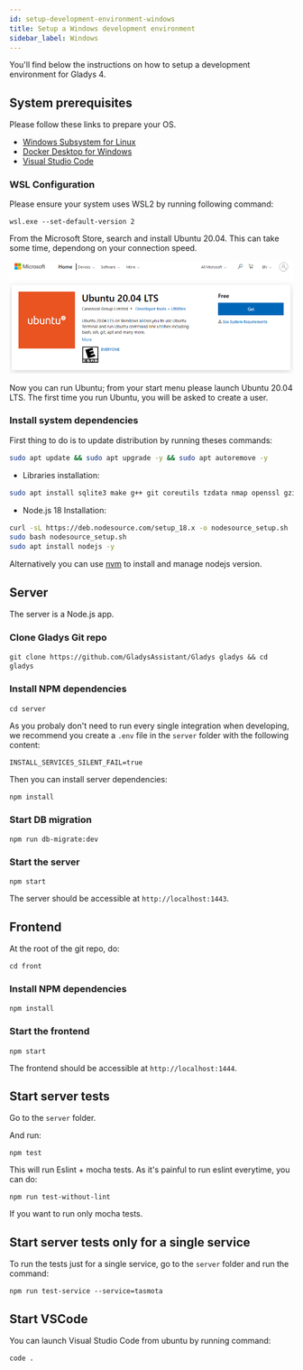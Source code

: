 ```yaml
---
id: setup-development-environment-windows
title: Setup a Windows development environment
sidebar_label: Windows
---
```


You'll find below the instructions on how to setup a development environment for Gladys 4.

## System prerequisites

Please follow these links to prepare your OS.

- [Windows Subsystem for Linux](https://docs.microsoft.com/en-us/windows/wsl/install-win10)
- [Docker Desktop for Windows](https://hub.docker.com/editions/community/docker-ce-desktop-windows)
- [Visual Studio Code](https://code.visualstudio.com/download)

### WSL Configuration

Please ensure your system uses WSL2 by running following command:

```
wsl.exe --set-default-version 2
```

From the Microsoft Store, search and install Ubuntu 20.04. This can take some time, dependong on your connection speed.

![Microsoft Store Ubuntu](../../static/img/docs/en/dev/ms-store-ubuntu20.04.png)

Now you can run Ubuntu; from your start menu please launch Ubuntu 20.04 LTS.
The first time you run Ubuntu, you will be asked to create a user.

### Install system dependencies

First thing to do is to update distribution by running theses commands:

```bash
sudo apt update && sudo apt upgrade -y && sudo apt autoremove -y
```

- Libraries installation:

```bash
sudo apt install sqlite3 make g++ git coreutils tzdata nmap openssl gzip udev -y
```

- Node.js 18 Installation:

```bash
curl -sL https://deb.nodesource.com/setup_18.x -o nodesource_setup.sh
sudo bash nodesource_setup.sh
sudo apt install nodejs -y
```

Alternatively you can use [nvm](https://github.com/nvm-sh/nvm) to install and manage nodejs version.

## Server

The server is a Node.js app.

### Clone Gladys Git repo

```
git clone https://github.com/GladysAssistant/Gladys gladys && cd gladys
```

### Install NPM dependencies

```
cd server
```

As you probaly don't need to run every single integration when developing, we recommend you create a `.env` file in the `server` folder with the following content:

```
INSTALL_SERVICES_SILENT_FAIL=true
```

Then you can install server dependencies:

```
npm install
```

### Start DB migration

```
npm run db-migrate:dev
```

### Start the server

```
npm start
```

The server should be accessible at `http://localhost:1443`.

## Frontend

At the root of the git repo, do:

```
cd front
```

### Install NPM dependencies

```
npm install
```

### Start the frontend

```
npm start
```

The frontend should be accessible at `http://localhost:1444`.

## Start server tests

Go to the `server` folder.

And run:

```
npm test
```

This will run Eslint + mocha tests. As it's painful to run eslint everytime, you can do:

```
npm run test-without-lint
```

If you want to run only mocha tests.

## Start server tests only for a single service

To run the tests just for a single service, go to the `server` folder and run the command:

```
npm run test-service --service=tasmota
```

## Start VSCode

You can launch Visual Studio Code from ubuntu by running command:

```
code .
```
